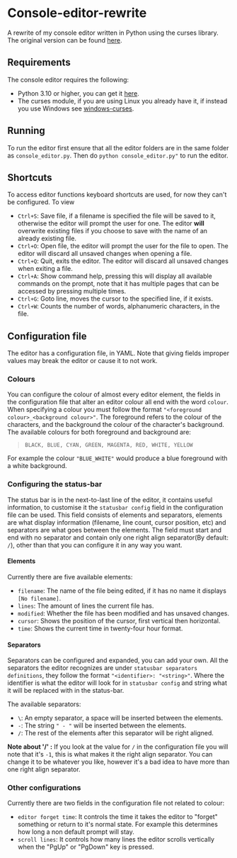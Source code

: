 
# Console-editor-rewrite
A rewrite of my console editor written in Python using the curses library. The original version can be found [here](https://github.com/Tinch334/Console-editor).

## Requirements
The console editor requires the following:
- Python 3.10 or higher, you can get it [here](https://www.python.org/downloads/).
- The curses module, if you are using Linux you already have it, if instead you use Windows see [windows-curses](https://pypi.org/project/windows-curses/).

## Running
To run the editor first ensure that all the editor folders are in the same folder as `console_editor.py`. Then do `python console_editor.py"` to run the editor.

## Shortcuts
To access editor functions keyboard shortcuts are used, for now they can't be configured. To view 
* `Ctrl+S`: Save file, if a filename is specified the file will be saved to it, otherwise the editor will prompt the user for one. The editor **will** overwrite existing files if you choose to save with the name of an already existing file.
* `Ctrl+O`: Open file, the editor will prompt the user for the file to open. The editor will discard all unsaved changes when opening a file.
* `Ctrl+Q`: Quit, exits the editor. The editor will discard all unsaved changes when exiting a file.
* `Ctrl+A`: Show command help, pressing this will display all available commands on the prompt, note that it has multiple pages that can be accessed by pressing multiple times.
* `Ctrl+G`: Goto line, moves the cursor to the specified line, if it exists.
* `Ctrl+W`: Counts the number of words, alphanumeric characters, in the file.

## Configuration file
The editor has a configuration file, in YAML. Note that giving fields improper values may break the editor or cause it to not work.

### Colours
You can configure the colour of almost every editor element, the fields in the configuration file that alter an editor colour all end with the word `colour`. When specifying a colour you must follow the format `"<foreground colour>_<background colour>"`. The foreground refers to the colour of the characters, and the background the colour of the character's  background. The available colours for both foreground and background are:
> ``BLACK, BLUE, CYAN, GREEN, MAGENTA, RED, WHITE, YELLOW``

For example the colour `"BLUE_WHITE"` would produce a blue foreground with a white background.

### Configuring the status-bar
The status bar is in the next-to-last line of the editor, it contains useful information, to customise it the `statusbar config` field in the configuration file can be used. This field consists of elements and separators, elements are what display information (filename, line count, cursor position, etc) and separators are what goes between the elements.  The field must start and end with no separator and contain only one right align separator(By default: `/`), other than that you can configure it in any way you want.

#### Elements
Currently there are five available elements:
* `filename`: The name of the file being edited, if it has no name it displays `[No filename]`.
* `lines`: The amount of lines the current file has.
* `modified`: Whether the file has been modified and has unsaved changes.
* `cursor`: Shows the position of the cursor, first vertical then horizontal.
* `time`: Shows the current time in twenty-four hour format.

#### Separators
Separators can be configured and expanded, you can add your own. All the separators the editor recognizes are under `statusbar separators definitions`, they follow the format  `"<identifier>: "<string>"`. Where the identifier is what the editor will look for in `statusbar config`  and string what it will be replaced with in the status-bar. 

The available separators:
* ``\``: An empty separator, a space will be inserted between the elements.
* ``-``: The string ``" - "`` will be inserted between the elements.
* ``/``: The rest of the elements after this separator will be right aligned.

**Note about '/' :** If you look at the value for `/` in the configuration file you will note that it's `-1`, this is what makes it the right align separator. You can change it to be whatever you like, however it's a bad idea to have more than one right align separator.

### Other configurations
Currently there are two fields in the configuration file not related to colour:
* `editor forget time`: It controls the time it takes the editor to "forget" something or return to it's normal state. For example this determines how long a non default prompt will stay.
* `scroll lines`: It controls how many lines the editor scrolls vertically when the "PgUp" or "PgDown" key is pressed.